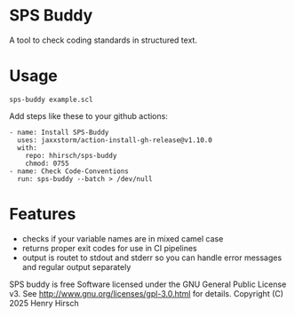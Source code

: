 # SPS Buddy
A tool to check coding standards in structured text.
# Usage
```
sps-buddy example.scl
```

Add steps like these to your github actions:
```
- name: Install SPS-Buddy
  uses: jaxxstorm/action-install-gh-release@v1.10.0 
  with:
    repo: hhirsch/sps-buddy
    chmod: 0755
- name: Check Code-Conventions
  run: sps-buddy --batch > /dev/null
```
# Features
- checks if your variable names are in mixed camel case
- returns proper exit codes for use in CI pipelines
- output is routet to stdout and stderr so you can handle error messages and regular output separately

SPS buddy is free Software licensed under the GNU General Public License v3. 
See <http://www.gnu.org/licenses/gpl-3.0.html> for details.
Copyright (C) 2025  Henry Hirsch
